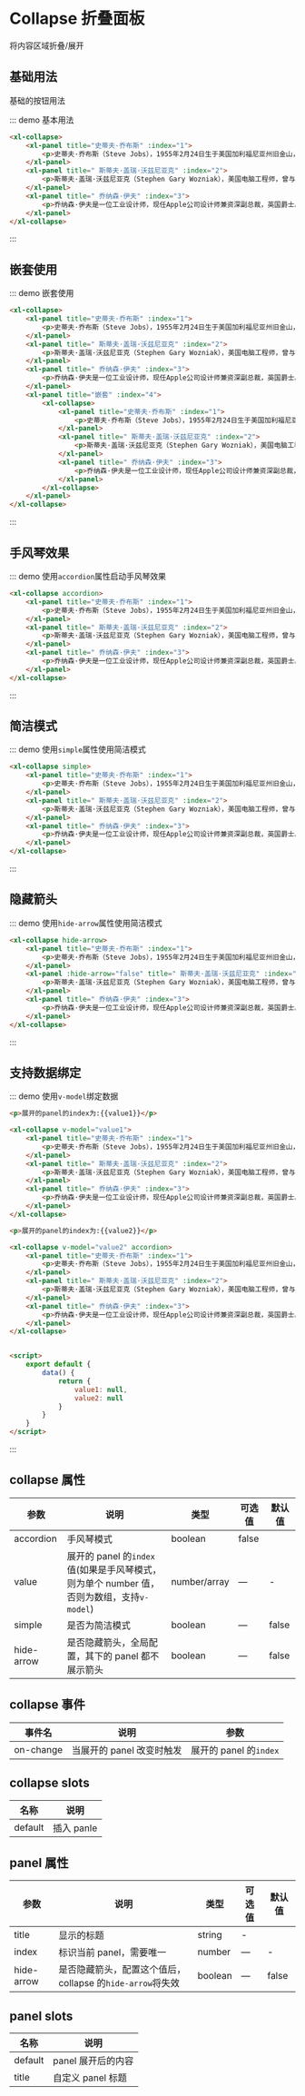 <script>
    export default {
        data() {
            return {
                value1: null,
                value2: null
            }
        }
    }
</script>

# Collapse 折叠面板

将内容区域折叠/展开

## 基础用法

基础的按钮用法

::: demo 基本用法

```html
<xl-collapse>
    <xl-panel title="史蒂夫·乔布斯" :index="1">
        <p>史蒂夫·乔布斯（Steve Jobs），1955年2月24日生于美国加利福尼亚州旧金山，美国发明家、企业家、美国苹果公司联合创办人。</p>
    </xl-panel>
    <xl-panel title=" 斯蒂夫·盖瑞·沃兹尼亚克" :index="2">
        <p>斯蒂夫·盖瑞·沃兹尼亚克（Stephen Gary Wozniak），美国电脑工程师，曾与史蒂夫·乔布斯合伙创立苹果电脑（今之苹果公司）。斯蒂夫·盖瑞·沃兹尼亚克曾就读于美国科罗拉多大学，后转学入美国著名高等学府加州大学伯克利分校（UC Berkeley）并获得电机工程及计算机（EECS）本科学位（1987年）。</p>
    </xl-panel>
    <xl-panel title=" 乔纳森·伊夫" :index="3">
        <p>乔纳森·伊夫是一位工业设计师，现任Apple公司设计师兼资深副总裁，英国爵士。他曾参与设计了iPod，iMac，iPhone，iPad等众多苹果产品。除了乔布斯，他是对苹果那些著名的产品最有影响力的人。</p>
    </xl-panel>
</xl-collapse>
```

:::

## 嵌套使用

::: demo 嵌套使用

```html
<xl-collapse>
    <xl-panel title="史蒂夫·乔布斯" :index="1">
        <p>史蒂夫·乔布斯（Steve Jobs），1955年2月24日生于美国加利福尼亚州旧金山，美国发明家、企业家、美国苹果公司联合创办人。</p>
    </xl-panel>
    <xl-panel title=" 斯蒂夫·盖瑞·沃兹尼亚克" :index="2">
        <p>斯蒂夫·盖瑞·沃兹尼亚克（Stephen Gary Wozniak），美国电脑工程师，曾与史蒂夫·乔布斯合伙创立苹果电脑（今之苹果公司）。斯蒂夫·盖瑞·沃兹尼亚克曾就读于美国科罗拉多大学，后转学入美国著名高等学府加州大学伯克利分校（UC Berkeley）并获得电机工程及计算机（EECS）本科学位（1987年）。</p>
    </xl-panel>
    <xl-panel title=" 乔纳森·伊夫" :index="3">
        <p>乔纳森·伊夫是一位工业设计师，现任Apple公司设计师兼资深副总裁，英国爵士。他曾参与设计了iPod，iMac，iPhone，iPad等众多苹果产品。除了乔布斯，他是对苹果那些著名的产品最有影响力的人。</p>
    </xl-panel>
    <xl-panel title="嵌套" :index="4">
        <xl-collapse>
            <xl-panel title="史蒂夫·乔布斯" :index="1">
                <p>史蒂夫·乔布斯（Steve Jobs），1955年2月24日生于美国加利福尼亚州旧金山，美国发明家、企业家、美国苹果公司联合创办人。</p>
            </xl-panel>
            <xl-panel title=" 斯蒂夫·盖瑞·沃兹尼亚克" :index="2">
                <p>斯蒂夫·盖瑞·沃兹尼亚克（Stephen Gary Wozniak），美国电脑工程师，曾与史蒂夫·乔布斯合伙创立苹果电脑（今之苹果公司）。斯蒂夫·盖瑞·沃兹尼亚克曾就读于美国科罗拉多大学，后转学入美国著名高等学府加州大学伯克利分校（UC Berkeley）并获得电机工程及计算机（EECS）本科学位（1987年）。</p>
            </xl-panel>
            <xl-panel title=" 乔纳森·伊夫" :index="3">
                <p>乔纳森·伊夫是一位工业设计师，现任Apple公司设计师兼资深副总裁，英国爵士。他曾参与设计了iPod，iMac，iPhone，iPad等众多苹果产品。除了乔布斯，他是对苹果那些著名的产品最有影响力的人。</p>
            </xl-panel>
        </xl-collapse>
    </xl-panel>
</xl-collapse>
```

:::

## 手风琴效果

::: demo 使用`accordion`属性启动手风琴效果

```html
<xl-collapse accordion>
    <xl-panel title="史蒂夫·乔布斯" :index="1">
        <p>史蒂夫·乔布斯（Steve Jobs），1955年2月24日生于美国加利福尼亚州旧金山，美国发明家、企业家、美国苹果公司联合创办人。</p>
    </xl-panel>
    <xl-panel title=" 斯蒂夫·盖瑞·沃兹尼亚克" :index="2">
        <p>斯蒂夫·盖瑞·沃兹尼亚克（Stephen Gary Wozniak），美国电脑工程师，曾与史蒂夫·乔布斯合伙创立苹果电脑（今之苹果公司）。斯蒂夫·盖瑞·沃兹尼亚克曾就读于美国科罗拉多大学，后转学入美国著名高等学府加州大学伯克利分校（UC Berkeley）并获得电机工程及计算机（EECS）本科学位（1987年）。</p>
    </xl-panel>
    <xl-panel title=" 乔纳森·伊夫" :index="3">
        <p>乔纳森·伊夫是一位工业设计师，现任Apple公司设计师兼资深副总裁，英国爵士。他曾参与设计了iPod，iMac，iPhone，iPad等众多苹果产品。除了乔布斯，他是对苹果那些著名的产品最有影响力的人。</p>
    </xl-panel>
</xl-collapse>
```

:::

## 简洁模式

::: demo 使用`simple`属性使用简洁模式

```html
<xl-collapse simple>
    <xl-panel title="史蒂夫·乔布斯" :index="1">
        <p>史蒂夫·乔布斯（Steve Jobs），1955年2月24日生于美国加利福尼亚州旧金山，美国发明家、企业家、美国苹果公司联合创办人。</p>
    </xl-panel>
    <xl-panel title=" 斯蒂夫·盖瑞·沃兹尼亚克" :index="2">
        <p>斯蒂夫·盖瑞·沃兹尼亚克（Stephen Gary Wozniak），美国电脑工程师，曾与史蒂夫·乔布斯合伙创立苹果电脑（今之苹果公司）。斯蒂夫·盖瑞·沃兹尼亚克曾就读于美国科罗拉多大学，后转学入美国著名高等学府加州大学伯克利分校（UC Berkeley）并获得电机工程及计算机（EECS）本科学位（1987年）。</p>
    </xl-panel>
    <xl-panel title=" 乔纳森·伊夫" :index="3">
        <p>乔纳森·伊夫是一位工业设计师，现任Apple公司设计师兼资深副总裁，英国爵士。他曾参与设计了iPod，iMac，iPhone，iPad等众多苹果产品。除了乔布斯，他是对苹果那些著名的产品最有影响力的人。</p>
    </xl-panel>
</xl-collapse>
```

:::

## 隐藏箭头

::: demo 使用`hide-arrow`属性使用简洁模式

```html
<xl-collapse hide-arrow>
    <xl-panel title="史蒂夫·乔布斯" :index="1">
        <p>史蒂夫·乔布斯（Steve Jobs），1955年2月24日生于美国加利福尼亚州旧金山，美国发明家、企业家、美国苹果公司联合创办人。</p>
    </xl-panel>
    <xl-panel :hide-arrow="false" title=" 斯蒂夫·盖瑞·沃兹尼亚克" :index="2">
        <p>斯蒂夫·盖瑞·沃兹尼亚克（Stephen Gary Wozniak），美国电脑工程师，曾与史蒂夫·乔布斯合伙创立苹果电脑（今之苹果公司）。斯蒂夫·盖瑞·沃兹尼亚克曾就读于美国科罗拉多大学，后转学入美国著名高等学府加州大学伯克利分校（UC Berkeley）并获得电机工程及计算机（EECS）本科学位（1987年）。</p>
    </xl-panel>
    <xl-panel title=" 乔纳森·伊夫" :index="3">
        <p>乔纳森·伊夫是一位工业设计师，现任Apple公司设计师兼资深副总裁，英国爵士。他曾参与设计了iPod，iMac，iPhone，iPad等众多苹果产品。除了乔布斯，他是对苹果那些著名的产品最有影响力的人。</p>
    </xl-panel>
</xl-collapse>
```

:::

## 支持数据绑定

::: demo 使用`v-model`绑定数据

```html
<p>展开的panel的index为:{{value1}}</p>

<xl-collapse v-model="value1">
    <xl-panel title="史蒂夫·乔布斯" :index="1">
        <p>史蒂夫·乔布斯（Steve Jobs），1955年2月24日生于美国加利福尼亚州旧金山，美国发明家、企业家、美国苹果公司联合创办人。</p>
    </xl-panel>
    <xl-panel title=" 斯蒂夫·盖瑞·沃兹尼亚克" :index="2">
        <p>斯蒂夫·盖瑞·沃兹尼亚克（Stephen Gary Wozniak），美国电脑工程师，曾与史蒂夫·乔布斯合伙创立苹果电脑（今之苹果公司）。斯蒂夫·盖瑞·沃兹尼亚克曾就读于美国科罗拉多大学，后转学入美国著名高等学府加州大学伯克利分校（UC Berkeley）并获得电机工程及计算机（EECS）本科学位（1987年）。</p>
    </xl-panel>
    <xl-panel title=" 乔纳森·伊夫" :index="3">
        <p>乔纳森·伊夫是一位工业设计师，现任Apple公司设计师兼资深副总裁，英国爵士。他曾参与设计了iPod，iMac，iPhone，iPad等众多苹果产品。除了乔布斯，他是对苹果那些著名的产品最有影响力的人。</p>
    </xl-panel>
</xl-collapse>

<p>展开的panel的index为:{{value2}}</p>

<xl-collapse v-model="value2" accordion>
    <xl-panel title="史蒂夫·乔布斯" :index="1">
        <p>史蒂夫·乔布斯（Steve Jobs），1955年2月24日生于美国加利福尼亚州旧金山，美国发明家、企业家、美国苹果公司联合创办人。</p>
    </xl-panel>
    <xl-panel title=" 斯蒂夫·盖瑞·沃兹尼亚克" :index="2">
        <p>斯蒂夫·盖瑞·沃兹尼亚克（Stephen Gary Wozniak），美国电脑工程师，曾与史蒂夫·乔布斯合伙创立苹果电脑（今之苹果公司）。斯蒂夫·盖瑞·沃兹尼亚克曾就读于美国科罗拉多大学，后转学入美国著名高等学府加州大学伯克利分校（UC Berkeley）并获得电机工程及计算机（EECS）本科学位（1987年）。</p>
    </xl-panel>
    <xl-panel title=" 乔纳森·伊夫" :index="3">
        <p>乔纳森·伊夫是一位工业设计师，现任Apple公司设计师兼资深副总裁，英国爵士。他曾参与设计了iPod，iMac，iPhone，iPad等众多苹果产品。除了乔布斯，他是对苹果那些著名的产品最有影响力的人。</p>
    </xl-panel>
</xl-collapse>


<script>
    export default {
        data() {
            return {
                value1: null,
                value2: null
            }
        }
    }
</script>
```

:::

## collapse 属性

| 参数       | 说明                                                                                      | 类型         | 可选值 | 默认值 |
| ---------- | ----------------------------------------------------------------------------------------- | ------------ | ------ | ------ |
| accordion  | 手风琴模式                                                                                | boolean      | false  |
| value      | 展开的 panel 的`index`值(如果是手风琴模式，则为单个 number 值，否则为数组，支持`v-model`) | number/array | —      | -      |
| simple     | 是否为简洁模式                                                                            | boolean      | —      | false  |
| hide-arrow | 是否隐藏箭头，全局配置，其下的 panel 都不展示箭头                                         | boolean      | —      | false  |

## collapse 事件

| 事件名    | 说明                      | 参数                   |
| --------- | ------------------------- | ---------------------- |
| on-change | 当展开的 panel 改变时触发 | 展开的 panel 的`index` |

## collapse slots

| 名称    | 说明       |
| ------- | ---------- |
| default | 插入 panle |

## panel 属性

| 参数       | 说明                                                      | 类型    | 可选值 | 默认值 |
| ---------- | --------------------------------------------------------- | ------- | ------ | ------ |
| title      | 显示的标题                                                | string  | -      |
| index      | 标识当前 panel，需要唯一                                  | number  | —      | -      |
| hide-arrow | 是否隐藏箭头，配置这个值后，collapse 的`hide-arrow`将失效 | boolean | —      | false  |

## panel slots

| 名称    | 说明               |
| ------- | ------------------ |
| default | panel 展开后的内容 |
| title   | 自定义 panel 标题  |
